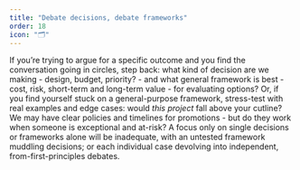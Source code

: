 ```yaml
---
title: "Debate decisions, debate frameworks"
order: 18
icon: "🗂️"
---
```


If you’re trying to argue for a specific outcome and you find the conversation going in circles, step back: what kind of decision are we making - design, budget, priority? - and what general framework is best - cost, risk, short-term and long-term value - for evaluating options? Or, if you find yourself stuck on a general-purpose framework, stress-test with real examples and edge cases: would *this project* fall above your cutline? We may have clear policies and timelines for promotions - but do they work when someone is exceptional and at-risk? A focus only on single decisions or frameworks alone will be inadequate, with an untested framework muddling decisions; or each individual case devolving into independent, from-first-principles debates.

